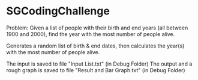# SGCodingChallenge

Problem:
Given a list of people with their birth and end years (all between 1900 and 2000), find the year with the most number of people alive.

Generates a random list of birth & end dates, then calculates the year(s) with the most number of people alive.

The input is saved to file "Input List.txt" (in Debug Folder)
The output and a rough graph is saved to file "Result and Bar Graph.txt" (in Debug Folder)
